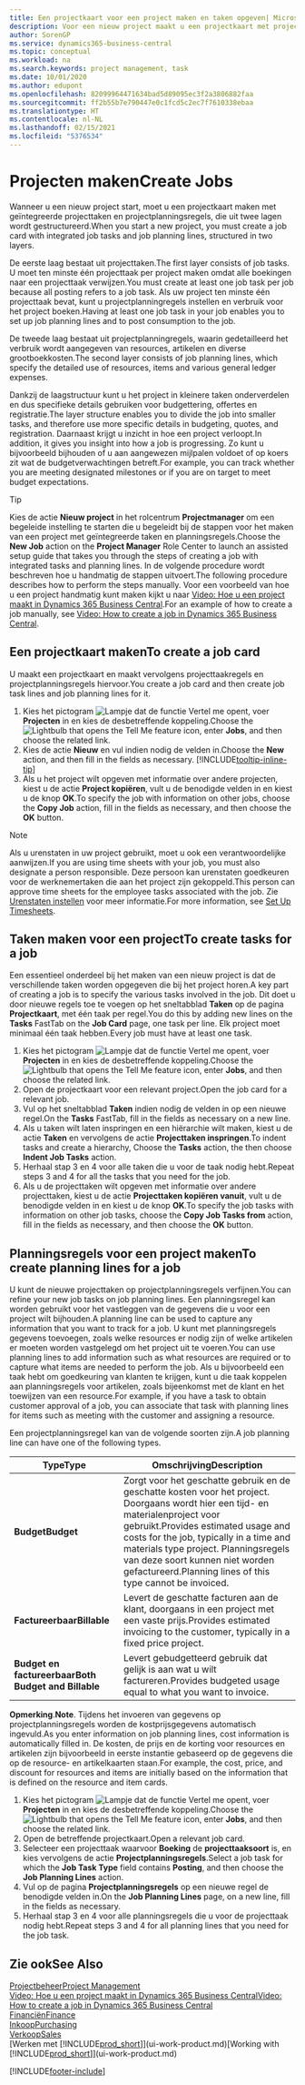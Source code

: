 ```yaml
---
title: Een projectkaart voor een project maken en taken opgeven| Microsoft Docs'
description: Voor een nieuw project maakt u een projectkaart met projecttaken en planningsregels om u te helpen voortgang en budgetten te beheren.
author: SorenGP
ms.service: dynamics365-business-central
ms.topic: conceptual
ms.workload: na
ms.search.keywords: project management, task
ms.date: 10/01/2020
ms.author: edupont
ms.openlocfilehash: 82099964471634bad5d89095ec3f2a3806882faa
ms.sourcegitcommit: ff2b55b7e790447e0c1fcd5c2ec7f7610338ebaa
ms.translationtype: HT
ms.contentlocale: nl-NL
ms.lasthandoff: 02/15/2021
ms.locfileid: "5376534"
---
```

# <a name="create-jobs"></a><span data-ttu-id="87309-103">Projecten maken</span><span class="sxs-lookup"><span data-stu-id="87309-103">Create Jobs</span></span>
<span data-ttu-id="87309-104">Wanneer u een nieuw project start, moet u een projectkaart maken met geïntegreerde projecttaken en projectplanningsregels, die uit twee lagen wordt gestructureerd.</span><span class="sxs-lookup"><span data-stu-id="87309-104">When you start a new project, you must create a job card with integrated job tasks and job planning lines, structured in two layers.</span></span>  

<span data-ttu-id="87309-105">De eerste laag bestaat uit projecttaken.</span><span class="sxs-lookup"><span data-stu-id="87309-105">The first layer consists of job tasks.</span></span> <span data-ttu-id="87309-106">U moet ten minste één projecttaak per project maken omdat alle boekingen naar een projecttaak verwijzen.</span><span class="sxs-lookup"><span data-stu-id="87309-106">You must create at least one job task per job because all posting refers to a job task.</span></span> <span data-ttu-id="87309-107">Als uw project ten minste één projecttaak bevat, kunt u projectplanningregels instellen en verbruik voor het project boeken.</span><span class="sxs-lookup"><span data-stu-id="87309-107">Having at least one job task in your job enables you to set up job planning lines and to post consumption to the job.</span></span>

<span data-ttu-id="87309-108">De tweede laag bestaat uit projectplanningregels, waarin gedetailleerd het verbruik wordt aangegeven van resources, artikelen en diverse grootboekkosten.</span><span class="sxs-lookup"><span data-stu-id="87309-108">The second layer consists of job planning lines, which specify the detailed use of resources, items and various general ledger expenses.</span></span>

<span data-ttu-id="87309-109">Dankzij de laagstructuur kunt u het project in kleinere taken onderverdelen en dus specifieke details gebruiken voor budgettering, offertes en registratie.</span><span class="sxs-lookup"><span data-stu-id="87309-109">The layer structure enables you to divide the job into smaller tasks, and therefore use more specific details in budgeting, quotes, and registration.</span></span> <span data-ttu-id="87309-110">Daarnaast krijgt u inzicht in hoe een project verloopt.</span><span class="sxs-lookup"><span data-stu-id="87309-110">In addition, it gives you insight into how a job is progressing.</span></span> <span data-ttu-id="87309-111">Zo kunt u bijvoorbeeld bijhouden of u aan aangewezen mijlpalen voldoet of op koers zit wat de budgetverwachtingen betreft.</span><span class="sxs-lookup"><span data-stu-id="87309-111">For example, you can track whether you are meeting designated milestones or if you are on target to meet budget expectations.</span></span>

> [!TIP]
> <span data-ttu-id="87309-112">Kies de actie **Nieuw project** in het rolcentrum **Projectmanager** om een begeleide instelling te starten die u begeleidt bij de stappen voor het maken van een project met geïntegreerde taken en planningsregels.</span><span class="sxs-lookup"><span data-stu-id="87309-112">Choose the **New Job** action on the **Project Manager** Role Center to launch an assisted setup guide that takes you through the steps of creating a job with integrated tasks and planning lines.</span></span> <span data-ttu-id="87309-113">In de volgende procedure wordt beschreven hoe u handmatig de stappen uitvoert.</span><span class="sxs-lookup"><span data-stu-id="87309-113">The following procedure describes how to perform the steps manually.</span></span> <span data-ttu-id="87309-114">Voor een voorbeeld van hoe u een project handmatig kunt maken kijkt u naar [Video: Hoe u een project maakt in Dynamics 365 Business Central](https://www.youtube.com/watch?v=VqaPWr7BWmw).</span><span class="sxs-lookup"><span data-stu-id="87309-114">For an example of how to create a job manually, see [Video: How to create a job in Dynamics 365 Business Central](https://www.youtube.com/watch?v=VqaPWr7BWmw).</span></span>

## <a name="to-create-a-job-card"></a><span data-ttu-id="87309-115">Een projectkaart maken</span><span class="sxs-lookup"><span data-stu-id="87309-115">To create a job card</span></span>
<span data-ttu-id="87309-116">U maakt een projectkaart en maakt vervolgens projecttaakregels en projectplanningsregels hiervoor.</span><span class="sxs-lookup"><span data-stu-id="87309-116">You create a job card and then create job task lines and job planning lines for it.</span></span>

1. <span data-ttu-id="87309-117">Kies het pictogram ![Lampje dat de functie Vertel me opent](media/ui-search/search_small.png "Vertel me wat u wilt doen"), voer **Projecten** in en kies de desbetreffende koppeling.</span><span class="sxs-lookup"><span data-stu-id="87309-117">Choose the ![Lightbulb that opens the Tell Me feature](media/ui-search/search_small.png "Tell me what you want to do") icon, enter **Jobs**, and then choose the related link.</span></span>  
2. <span data-ttu-id="87309-118">Kies de actie **Nieuw** en vul indien nodig de velden in.</span><span class="sxs-lookup"><span data-stu-id="87309-118">Choose the **New** action, and then fill in the fields as necessary.</span></span> [!INCLUDE[tooltip-inline-tip](includes/tooltip-inline-tip_md.md)]
3. <span data-ttu-id="87309-119">Als u het project wilt opgeven met informatie over andere projecten, kiest u de actie **Project kopiëren**, vult u de benodigde velden in en kiest u de knop **OK**.</span><span class="sxs-lookup"><span data-stu-id="87309-119">To specify the job with information on other jobs, choose the **Copy Job** action, fill in the fields as necessary, and then choose the **OK** button.</span></span>

> [!NOTE]  
>   <span data-ttu-id="87309-120">Als u urenstaten in uw project gebruikt, moet u ook een verantwoordelijke aanwijzen.</span><span class="sxs-lookup"><span data-stu-id="87309-120">If you are using time sheets with your job, you must also designate a person responsible.</span></span> <span data-ttu-id="87309-121">Deze persoon kan urenstaten goedkeuren voor de werknemertaken die aan het project zijn gekoppeld.</span><span class="sxs-lookup"><span data-stu-id="87309-121">This person can approve time sheets for the employee tasks associated with the job.</span></span> <span data-ttu-id="87309-122">Zie [Urenstaten instellen](projects-how-setup-time-sheets.md) voor meer informatie.</span><span class="sxs-lookup"><span data-stu-id="87309-122">For more information, see [Set Up Timesheets](projects-how-setup-time-sheets.md).</span></span>

## <a name="to-create-tasks-for-a-job"></a><span data-ttu-id="87309-123">Taken maken voor een project</span><span class="sxs-lookup"><span data-stu-id="87309-123">To create tasks for a job</span></span>
<span data-ttu-id="87309-124">Een essentieel onderdeel bij het maken van een nieuw project is dat de verschillende taken worden opgegeven die bij het project horen.</span><span class="sxs-lookup"><span data-stu-id="87309-124">A key part of creating a job is to specify the various tasks involved in the job.</span></span> <span data-ttu-id="87309-125">Dit doet u door nieuwe regels toe te voegen op het sneltabblad **Taken** op de pagina **Projectkaart**, met één taak per regel.</span><span class="sxs-lookup"><span data-stu-id="87309-125">You do this by adding new lines on the **Tasks** FastTab on the **Job Card** page, one task per line.</span></span> <span data-ttu-id="87309-126">Elk project moet minimaal één taak hebben.</span><span class="sxs-lookup"><span data-stu-id="87309-126">Every job must have at least one task.</span></span>

1. <span data-ttu-id="87309-127">Kies het pictogram ![Lampje dat de functie Vertel me opent](media/ui-search/search_small.png "Vertel me wat u wilt doen"), voer **Projecten** in en kies de desbetreffende koppeling.</span><span class="sxs-lookup"><span data-stu-id="87309-127">Choose the ![Lightbulb that opens the Tell Me feature](media/ui-search/search_small.png "Tell me what you want to do") icon, enter **Jobs**, and then choose the related link.</span></span>
2. <span data-ttu-id="87309-128">Open de projectkaart voor een relevant project.</span><span class="sxs-lookup"><span data-stu-id="87309-128">Open the job card for a relevant job.</span></span>
3. <span data-ttu-id="87309-129">Vul op het sneltabblad **Taken** indien nodig de velden in op een nieuwe regel.</span><span class="sxs-lookup"><span data-stu-id="87309-129">On the **Tasks** FastTab, fill in the fields as necessary on a new line.</span></span>
4. <span data-ttu-id="87309-130">Als u taken wilt laten inspringen en een hiërarchie wilt maken, kiest u de actie **Taken** en vervolgens de actie **Projecttaken inspringen**.</span><span class="sxs-lookup"><span data-stu-id="87309-130">To indent tasks and create a hierarchy, Choose the **Tasks** action, the then choose **Indent Job Tasks** action.</span></span>
5. <span data-ttu-id="87309-131">Herhaal stap 3 en 4 voor alle taken die u voor de taak nodig hebt.</span><span class="sxs-lookup"><span data-stu-id="87309-131">Repeat steps 3 and 4 for all the tasks that you need for the job.</span></span>
6. <span data-ttu-id="87309-132">Als u de projecttaken wilt opgeven met informatie over andere projecttaken, kiest u de actie **Projecttaken kopiëren vanuit**, vult u de benodigde velden in en kiest u de knop **OK**.</span><span class="sxs-lookup"><span data-stu-id="87309-132">To specify the job tasks with information on other job tasks, choose the **Copy Job Tasks from** action, fill in the fields as necessary, and then choose the **OK** button.</span></span>

## <a name="to-create-planning-lines-for-a-job"></a><span data-ttu-id="87309-133">Planningsregels voor een project maken</span><span class="sxs-lookup"><span data-stu-id="87309-133">To create planning lines for a job</span></span>
<span data-ttu-id="87309-134">U kunt de nieuwe projecttaken op projectplanningsregels verfijnen.</span><span class="sxs-lookup"><span data-stu-id="87309-134">You can refine your new job tasks on job planning lines.</span></span> <span data-ttu-id="87309-135">Een planningsregel kan worden gebruikt voor het vastleggen van de gegevens die u voor een project wilt bijhouden.</span><span class="sxs-lookup"><span data-stu-id="87309-135">A planning line can be used to capture any information that you want to track for a job.</span></span> <span data-ttu-id="87309-136">U kunt met planningsregels gegevens toevoegen, zoals welke resources er nodig zijn of welke artikelen er moeten worden vastgelegd om het project uit te voeren.</span><span class="sxs-lookup"><span data-stu-id="87309-136">You can use planning lines to add information such as what resources are required or to capture what items are needed to perform the job.</span></span> <span data-ttu-id="87309-137">Als u bijvoorbeeld een taak hebt om goedkeuring van klanten te krijgen, kunt u die taak koppelen aan planningsregels voor artikelen, zoals bijeenkomst met de klant en het toewijzen van een resource.</span><span class="sxs-lookup"><span data-stu-id="87309-137">For example, if you have a task to obtain customer approval of a job, you can associate that task with planning lines for items such as meeting with the customer and assigning a resource.</span></span>  

<span data-ttu-id="87309-138">Een projectplanningsregel kan van de volgende soorten zijn.</span><span class="sxs-lookup"><span data-stu-id="87309-138">A job planning line can have one of the following types.</span></span>  

| <span data-ttu-id="87309-139">Type</span><span class="sxs-lookup"><span data-stu-id="87309-139">Type</span></span> | <span data-ttu-id="87309-140">Omschrijving</span><span class="sxs-lookup"><span data-stu-id="87309-140">Description</span></span> |
| --- | --- |
| <span data-ttu-id="87309-141">**Budget**</span><span class="sxs-lookup"><span data-stu-id="87309-141">**Budget**</span></span> |<span data-ttu-id="87309-142">Zorgt voor het geschatte gebruik en de geschatte kosten voor het project. Doorgaans wordt hier een tijd- en materialenproject voor gebruikt.</span><span class="sxs-lookup"><span data-stu-id="87309-142">Provides estimated usage and costs for the job, typically in a time and materials type project.</span></span> <span data-ttu-id="87309-143">Planningsregels van deze soort kunnen niet worden gefactureerd.</span><span class="sxs-lookup"><span data-stu-id="87309-143">Planning lines of this type cannot be invoiced.</span></span> |
| <span data-ttu-id="87309-144">**Factureerbaar**</span><span class="sxs-lookup"><span data-stu-id="87309-144">**Billable**</span></span> |<span data-ttu-id="87309-145">Levert de geschatte facturen aan de klant, doorgaans in een project met een vaste prijs.</span><span class="sxs-lookup"><span data-stu-id="87309-145">Provides estimated invoicing to the customer, typically in a fixed price project.</span></span> |
| <span data-ttu-id="87309-146">**Budget en factureerbaar**</span><span class="sxs-lookup"><span data-stu-id="87309-146">**Both Budget and Billable**</span></span> |<span data-ttu-id="87309-147">Levert gebudgetteerd gebruik dat gelijk is aan wat u wilt factureren.</span><span class="sxs-lookup"><span data-stu-id="87309-147">Provides budgeted usage equal to what you want to invoice.</span></span> |

<span data-ttu-id="87309-148">**Opmerking**.</span><span class="sxs-lookup"><span data-stu-id="87309-148">**Note**.</span></span> <span data-ttu-id="87309-149">Tijdens het invoeren van gegevens op projectplanningsregels worden de kostprijsgegevens automatisch ingevuld.</span><span class="sxs-lookup"><span data-stu-id="87309-149">As you enter information on job planning lines, cost information is automatically filled in.</span></span> <span data-ttu-id="87309-150">De kosten, de prijs en de korting voor resources en artikelen zijn bijvoorbeeld in eerste instantie gebaseerd op de gegevens die op de resource- en artikelkaarten staan.</span><span class="sxs-lookup"><span data-stu-id="87309-150">For example, the cost, price, and discount for resources and items are initially based on the information that is defined on the resource and item cards.</span></span>

1. <span data-ttu-id="87309-151">Kies het pictogram ![Lampje dat de functie Vertel me opent](media/ui-search/search_small.png "Vertel me wat u wilt doen"), voer **Projecten** in en kies de desbetreffende koppeling.</span><span class="sxs-lookup"><span data-stu-id="87309-151">Choose the ![Lightbulb that opens the Tell Me feature](media/ui-search/search_small.png "Tell me what you want to do") icon, enter **Jobs**, and then choose the related link.</span></span>
2. <span data-ttu-id="87309-152">Open de betreffende projectkaart.</span><span class="sxs-lookup"><span data-stu-id="87309-152">Open a relevant job card.</span></span>
3. <span data-ttu-id="87309-153">Selecteer een projecttaak waarvoor **Boeking** de **projecttaaksoort** is, en kies vervolgens de actie **Projectplanningsregels**.</span><span class="sxs-lookup"><span data-stu-id="87309-153">Select a job task for which the **Job Task Type** field contains **Posting**, and then choose the **Job Planning Lines** action.</span></span>  
4. <span data-ttu-id="87309-154">Vul op de pagina **Projectplanningsregels** op een nieuwe regel de benodigde velden in.</span><span class="sxs-lookup"><span data-stu-id="87309-154">On the **Job Planning Lines** page, on a new line, fill in the fields as necessary.</span></span>
5. <span data-ttu-id="87309-155">Herhaal stap 3 en 4 voor alle planningsregels die u voor de projecttaak nodig hebt.</span><span class="sxs-lookup"><span data-stu-id="87309-155">Repeat steps 3 and 4 for all planning lines that you need for the job task.</span></span>

## <a name="see-also"></a><span data-ttu-id="87309-156">Zie ook</span><span class="sxs-lookup"><span data-stu-id="87309-156">See Also</span></span>

[<span data-ttu-id="87309-157">Projectbeheer</span><span class="sxs-lookup"><span data-stu-id="87309-157">Project Management</span></span>](projects-manage-projects.md)  
[<span data-ttu-id="87309-158">Video: Hoe u een project maakt in Dynamics 365 Business Central</span><span class="sxs-lookup"><span data-stu-id="87309-158">Video: How to create a job in Dynamics 365 Business Central</span></span>](https://www.youtube.com/watch?v=VqaPWr7BWmw)  
[<span data-ttu-id="87309-159">Financiën</span><span class="sxs-lookup"><span data-stu-id="87309-159">Finance</span></span>](finance.md)  
[<span data-ttu-id="87309-160">Inkoop</span><span class="sxs-lookup"><span data-stu-id="87309-160">Purchasing</span></span>](purchasing-manage-purchasing.md)  
[<span data-ttu-id="87309-161">Verkoop</span><span class="sxs-lookup"><span data-stu-id="87309-161">Sales</span></span>](sales-manage-sales.md)  
<span data-ttu-id="87309-162">[Werken met [!INCLUDE[prod_short](includes/prod_short.md)]](ui-work-product.md)</span><span class="sxs-lookup"><span data-stu-id="87309-162">[Working with [!INCLUDE[prod_short](includes/prod_short.md)]](ui-work-product.md)</span></span>  


[!INCLUDE[footer-include](includes/footer-banner.md)]